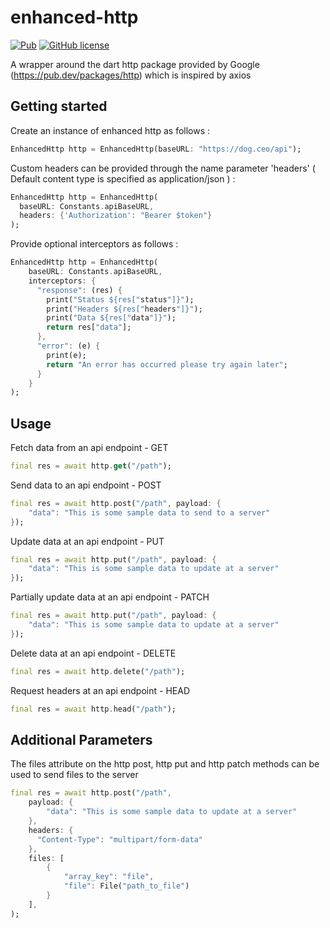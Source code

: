 # enhanced-http

[![Pub](https://img.shields.io/pub/v/enhanced_http.svg)](https://pub.dartlang.org/packages/enhanced_http)
[![GitHub license](https://img.shields.io/badge/license-MIT-blue.svg)](https://raw.githubusercontent.com/andresaraujo/enhanced_http/master/LICENSE)


A wrapper around the dart http package provided by Google (https://pub.dev/packages/http) which is inspired by axios 

## Getting started

Create an instance of enhanced http as follows : 

```dart
EnhancedHttp http = EnhancedHttp(baseURL: "https://dog.ceo/api");
```

Custom headers can be provided through the name parameter 'headers' ( Default content type is specified as application/json ) : 

```dart
EnhancedHttp http = EnhancedHttp(
  baseURL: Constants.apiBaseURL,
  headers: {'Authorization': "Bearer $token"}
);
```

Provide optional interceptors as follows : 

```dart
EnhancedHttp http = EnhancedHttp(
    baseURL: Constants.apiBaseURL,
    interceptors: {
      "response": (res) {
        print("Status ${res["status"]}");
        print("Headers ${res["headers"]}");
        print("Data ${res["data"]}");
        return res["data"];
      },
      "error": (e) {
        print(e);
        return "An error has occurred please try again later";
      }
    }
);
```

## Usage

Fetch data from an api endpoint - GET

```dart
final res = await http.get("/path");
```

Send data to an api endpoint - POST

```dart
final res = await http.post("/path", payload: {
    "data": "This is some sample data to send to a server"
});
```

Update data at an api endpoint - PUT

```dart
final res = await http.put("/path", payload: {
    "data": "This is some sample data to update at a server"
});
```

Partially update data at an api endpoint - PATCH

```dart
final res = await http.put("/path", payload: {
    "data": "This is some sample data to update at a server"
});
```

Delete data at an api endpoint - DELETE

```dart
final res = await http.delete("/path");
```

Request headers at an api endpoint - HEAD

```dart
final res = await http.head("/path");
```

## Additional Parameters

The files attribute on the http post, http put and http patch methods can be used to send files to the server

```dart
final res = await http.post("/path",
    payload: {
        "data": "This is some sample data to update at a server"
    },
    headers: {
      "Content-Type": "multipart/form-data"
    },
    files: [
        {
            "array_key": "file",
            "file": File("path_to_file")
        }
    ],
);
```